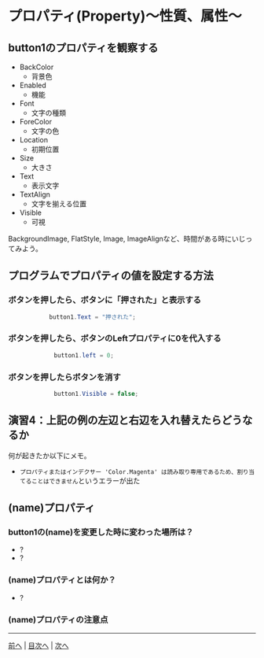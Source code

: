 # プロパティ(Property)～性質、属性～

## button1のプロパティを観察する

- BackColor
  - 背景色
- Enabled
  - 機能
- Font
  - 文字の種類
- ForeColor
  - 文字の色
- Location
  - 初期位置
- Size
  - 大きさ
- Text
  - 表示文字
- TextAlign
  - 文字を揃える位置
- Visible
  - 可視

BackgroundImage, FlatStyle, Image, ImageAlignなど、時間がある時にいじってみよう。

## プログラムでプロパティの値を設定する方法
### ボタンを押したら、ボタンに「押された」と表示する

```cs
　　　　　　　button1.Text = "押された";
```

### ボタンを押したら、ボタンのLeftプロパティに0を代入する

```cs
             button1.left = 0;
```

### ボタンを押したらボタンを消す

```cs
             button1.Visible = false;
```

## 演習4：上記の例の左辺と右辺を入れ替えたらどうなるか
何が起きたか以下にメモ。


- `プロパティまたはインデクサー 'Color.Magenta' は読み取り専用であるため、割り当てることはできません`というエラーが出た

## (name)プロパティ
### button1の(name)を変更した時に変わった場所は？

- ?
- ?

### (name)プロパティとは何か？

- ?

### (name)プロパティの注意点


---

[前へ](03.md) | [目次へ](README.md#%E7%9B%AE%E6%AC%A1) | [次へ](05.md)
